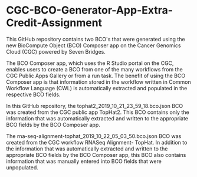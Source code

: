 # CGC-BCO-Generator-App-Extra-Credit-Assignment

This GitHub repository contains two BCO's that were generated using the new BioCompute Object (BCO) Composer app on the Cancer Genomics Cloud (CGC) powered by Seven Bridges.  

The BCO Composer app, which uses the R Studio portal on the CGC, enables users to create a BCO from one of the many workflows from the CGC Public Apps Gallery or from a run task.  The benefit of using the BCO Composer app is that information stored in the workflow written in Common Workflow Language (CWL) is automatically extracted and populated in the respective BCO fields. 

In this GitHub repository, the tophat2_2019_10_21_23_59_18.bco.json BCO was created from the CGC public app TopHat2.  This BCO contains only the information that was automatically extracted and written to the appropriate BCO fields by the BCO Composer app.  

The rna-seq-alignment-tophat_2019_10_22_05_03_50.bco.json BCO was created from the CGC workflow RNASeq Alignment- TopHat.  In addition to the information that was automatically extracted and written to the appropriate BCO fields by the BCO Composer app, this BCO also contains information that was manually entered into BCO fields that were unpopulated.
